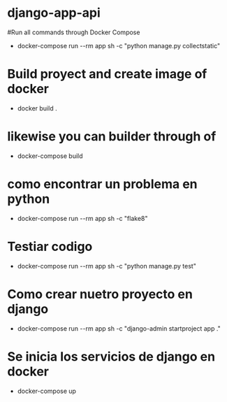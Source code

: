 # django-app-api

#Run all commands through Docker Compose
- docker-compose run --rm app sh -c "python manage.py collectstatic"

# Build proyect and create image of docker
- docker build .

# likewise you can builder through of
- docker-compose build

# como encontrar un problema en python
- docker-compose run --rm app sh -c "flake8"

# Testiar codigo
- docker-compose run --rm app sh -c "python manage.py test"

# Como crear nuetro proyecto en django
- docker-compose run --rm app sh -c "django-admin startproject app ."

# Se inicia los servicios de django en docker
- docker-compose up